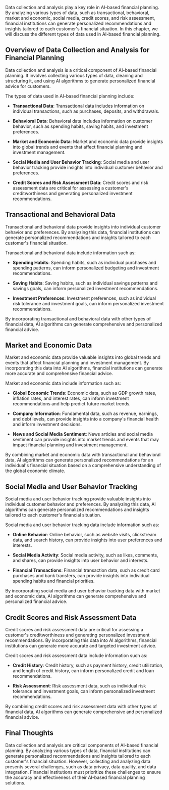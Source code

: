 
Data collection and analysis play a key role in AI-based financial planning. By analyzing various types of data, such as transactional, behavioral, market and economic, social media, credit scores, and risk assessment, financial institutions can generate personalized recommendations and insights tailored to each customer's financial situation. In this chapter, we will discuss the different types of data used in AI-based financial planning.

Overview of Data Collection and Analysis for Financial Planning
---------------------------------------------------------------

Data collection and analysis is a critical component of AI-based financial planning. It involves collecting various types of data, cleaning and structuring it, and using AI algorithms to generate personalized financial advice for customers.

The types of data used in AI-based financial planning include:

* **Transactional Data**: Transactional data includes information on individual transactions, such as purchases, deposits, and withdrawals.

* **Behavioral Data**: Behavioral data includes information on customer behavior, such as spending habits, saving habits, and investment preferences.

* **Market and Economic Data**: Market and economic data provide insights into global trends and events that affect financial planning and investment management.

* **Social Media and User Behavior Tracking**: Social media and user behavior tracking provide insights into individual customer behavior and preferences.

* **Credit Scores and Risk Assessment Data**: Credit scores and risk assessment data are critical for assessing a customer's creditworthiness and generating personalized investment recommendations.

Transactional and Behavioral Data
---------------------------------

Transactional and behavioral data provide insights into individual customer behavior and preferences. By analyzing this data, financial institutions can generate personalized recommendations and insights tailored to each customer's financial situation.

Transactional and behavioral data include information such as:

* **Spending Habits**: Spending habits, such as individual purchases and spending patterns, can inform personalized budgeting and investment recommendations.

* **Saving Habits**: Saving habits, such as individual savings patterns and savings goals, can inform personalized investment recommendations.

* **Investment Preferences**: Investment preferences, such as individual risk tolerance and investment goals, can inform personalized investment recommendations.

By incorporating transactional and behavioral data with other types of financial data, AI algorithms can generate comprehensive and personalized financial advice.

Market and Economic Data
------------------------

Market and economic data provide valuable insights into global trends and events that affect financial planning and investment management. By incorporating this data into AI algorithms, financial institutions can generate more accurate and comprehensive financial advice.

Market and economic data include information such as:

* **Global Economic Trends**: Economic data, such as GDP growth rates, inflation rates, and interest rates, can inform investment recommendations and help predict future market trends.

* **Company Information**: Fundamental data, such as revenue, earnings, and debt levels, can provide insights into a company's financial health and inform investment decisions.

* **News and Social Media Sentiment**: News articles and social media sentiment can provide insights into market trends and events that may impact financial planning and investment management.

By combining market and economic data with transactional and behavioral data, AI algorithms can generate personalized recommendations for an individual's financial situation based on a comprehensive understanding of the global economic climate.

Social Media and User Behavior Tracking
---------------------------------------

Social media and user behavior tracking provide valuable insights into individual customer behavior and preferences. By analyzing this data, AI algorithms can generate personalized recommendations and insights tailored to each customer's financial situation.

Social media and user behavior tracking data include information such as:

* **Online Behavior**: Online behavior, such as website visits, clickstream data, and search history, can provide insights into user preferences and interests.

* **Social Media Activity**: Social media activity, such as likes, comments, and shares, can provide insights into user behavior and interests.

* **Financial Transactions**: Financial transaction data, such as credit card purchases and bank transfers, can provide insights into individual spending habits and financial priorities.

By incorporating social media and user behavior tracking data with market and economic data, AI algorithms can generate comprehensive and personalized financial advice.

Credit Scores and Risk Assessment Data
--------------------------------------

Credit scores and risk assessment data are critical for assessing a customer's creditworthiness and generating personalized investment recommendations. By incorporating this data into AI algorithms, financial institutions can generate more accurate and targeted investment advice.

Credit scores and risk assessment data include information such as:

* **Credit History**: Credit history, such as payment history, credit utilization, and length of credit history, can inform personalized credit and loan recommendations.

* **Risk Assessment**: Risk assessment data, such as individual risk tolerance and investment goals, can inform personalized investment recommendations.

By combining credit scores and risk assessment data with other types of financial data, AI algorithms can generate comprehensive and personalized financial advice.

Final Thoughts
--------------

Data collection and analysis are critical components of AI-based financial planning. By analyzing various types of data, financial institutions can generate personalized recommendations and insights tailored to each customer's financial situation. However, collecting and analyzing data presents several challenges, such as data privacy, data quality, and data integration. Financial institutions must prioritize these challenges to ensure the accuracy and effectiveness of their AI-based financial planning solutions.
